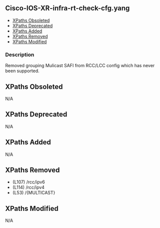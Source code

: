 ## Cisco-IOS-XR-infra-rt-check-cfg.yang

- [XPaths Obsoleted](#xpaths-obsoleted)
- [XPaths Deprecated](#xpaths-deprecated)
- [XPaths Added](#xpaths-added)
- [XPaths Removed](#xpaths-removed)
- [XPaths Modified](#xpaths-modified)

### Description

Removed grouping Mulicast SAFI from RCC/LCC config which has never been supported.

## XPaths Obsoleted

N/A

## XPaths Deprecated

N/A

## XPaths Added

N/A

## XPaths Removed

- (L107)	/rcc/ipv6
- (L114)	/rcc/ipv4
- (L53)	/{MULTICAST}

## XPaths Modified

N/A

